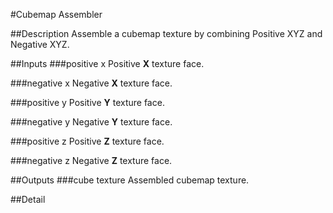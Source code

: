 #Cubemap Assembler

##Description
Assemble a cubemap texture by combining Positive XYZ and Negative XYZ.

##Inputs
###positive x
Positive **X** texture face.

###negative x
Negative **X** texture face.

###positive y
Positive **Y** texture face.

###negative y
Negative **Y** texture face.

###positive z
Positive **Z** texture face.

###negative z
Negative **Z** texture face.

##Outputs
###cube texture
Assembled cubemap texture.

##Detail


